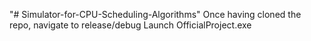 "# Simulator-for-CPU-Scheduling-Algorithms" 
Once having cloned the repo, navigate to release/debug
Launch OfficialProject.exe
